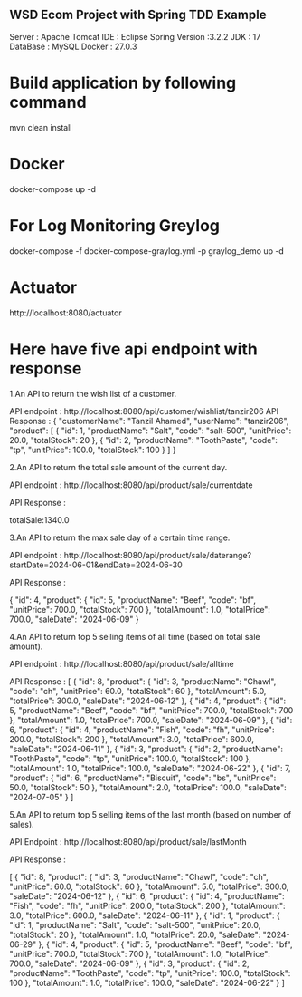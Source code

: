 ## WSD Ecom Project with Spring TDD Example

Server : Apache Tomcat
IDE : Eclipse
Spring Version :3.2.2
JDK : 17
DataBase : MySQL
Docker : 27.0.3

# Build application by following command

mvn clean install

# Docker 

docker-compose up -d

# For Log Monitoring Greylog 

docker-compose -f docker-compose-graylog.yml -p graylog_demo up -d


# Actuator

http://localhost:8080/actuator

# Here have five api endpoint with response

1.An API to return the wish list of a customer.

API endpoint : http://localhost:8080/api/customer/wishlist/tanzir206
API Response :
{
    "customerName": "Tanzil Ahamed",
    "userName": "tanzir206",
    "product": [
        {
            "id": 1,
            "productName": "Salt",
            "code": "salt-500",
            "unitPrice": 20.0,
            "totalStock": 20
        },
        {
            "id": 2,
            "productName": "ToothPaste",
            "code": "tp",
            "unitPrice": 100.0,
            "totalStock": 100
        }
    ]
}

2.An API to return the total sale amount of the current day.

API endpoint : http://localhost:8080/api/product/sale/currentdate

API Response :

totalSale:1340.0

3.An API to return the max sale day of a certain time range.

API endpoint : http://localhost:8080/api/product/sale/daterange?startDate=2024-06-01&endDate=2024-06-30

API Response :

{
    "id": 4,
    "product": {
        "id": 5,
        "productName": "Beef",
        "code": "bf",
        "unitPrice": 700.0,
        "totalStock": 700
    },
    "totalAmount": 1.0,
    "totalPrice": 700.0,
    "saleDate": "2024-06-09"
}

4.An API to return top 5 selling items of all time (based on total sale amount).

API endpoint : http://localhost:8080/api/product/sale/alltime

API Response :
[
    {
        "id": 8,
        "product": {
            "id": 3,
            "productName": "Chawl",
            "code": "ch",
            "unitPrice": 60.0,
            "totalStock": 60
        },
        "totalAmount": 5.0,
        "totalPrice": 300.0,
        "saleDate": "2024-06-12"
    },
    {
        "id": 4,
        "product": {
            "id": 5,
            "productName": "Beef",
            "code": "bf",
            "unitPrice": 700.0,
            "totalStock": 700
        },
        "totalAmount": 1.0,
        "totalPrice": 700.0,
        "saleDate": "2024-06-09"
    },
    {
        "id": 6,
        "product": {
            "id": 4,
            "productName": "Fish",
            "code": "fh",
            "unitPrice": 200.0,
            "totalStock": 200
        },
        "totalAmount": 3.0,
        "totalPrice": 600.0,
        "saleDate": "2024-06-11"
    },
    {
        "id": 3,
        "product": {
            "id": 2,
            "productName": "ToothPaste",
            "code": "tp",
            "unitPrice": 100.0,
            "totalStock": 100
        },
        "totalAmount": 1.0,
        "totalPrice": 100.0,
        "saleDate": "2024-06-22"
    },
    {
        "id": 7,
        "product": {
            "id": 6,
            "productName": "Biscuit",
            "code": "bs",
            "unitPrice": 50.0,
            "totalStock": 50
        },
        "totalAmount": 2.0,
        "totalPrice": 100.0,
        "saleDate": "2024-07-05"
    }
]

5.An API to return top 5 selling items of the last month (based on number of sales).

API Endpoint : http://localhost:8080/api/product/sale/lastMonth

API Response :

[
    {
        "id": 8,
        "product": {
            "id": 3,
            "productName": "Chawl",
            "code": "ch",
            "unitPrice": 60.0,
            "totalStock": 60
        },
        "totalAmount": 5.0,
        "totalPrice": 300.0,
        "saleDate": "2024-06-12"
    },
    {
        "id": 6,
        "product": {
            "id": 4,
            "productName": "Fish",
            "code": "fh",
            "unitPrice": 200.0,
            "totalStock": 200
        },
        "totalAmount": 3.0,
        "totalPrice": 600.0,
        "saleDate": "2024-06-11"
    },
    {
        "id": 1,
        "product": {
            "id": 1,
            "productName": "Salt",
            "code": "salt-500",
            "unitPrice": 20.0,
            "totalStock": 20
        },
        "totalAmount": 1.0,
        "totalPrice": 20.0,
        "saleDate": "2024-06-29"
    },
    {
        "id": 4,
        "product": {
            "id": 5,
            "productName": "Beef",
            "code": "bf",
            "unitPrice": 700.0,
            "totalStock": 700
        },
        "totalAmount": 1.0,
        "totalPrice": 700.0,
        "saleDate": "2024-06-09"
    },
    {
        "id": 3,
        "product": {
            "id": 2,
            "productName": "ToothPaste",
            "code": "tp",
            "unitPrice": 100.0,
            "totalStock": 100
        },
        "totalAmount": 1.0,
        "totalPrice": 100.0,
        "saleDate": "2024-06-22"
    }
]